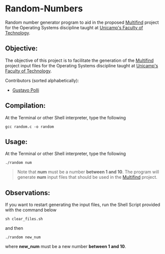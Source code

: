 # Random-Numbers
Random number generator program to aid in the proposed [Multifind](https://github.com/mateuspim/TRABSO) project for the Operating Systems discipline taught at [Unicamp's Faculty of Technology](https://www.ft.unicamp.br/).

## Objective:
The objective of this project is to facilitate the generation of the [Multifind](https://github.com/mateuspim/TRABSO) project input files for the Operating Systems discipline taught at [Unicamp's Faculty of Technology](https://www.ft.unicamp.br/).

Contributors (sorted alphabetically):
* [Gustavo Polli](https://github.com/gapolli)

## Compilation:
At the Terminal or other Shell interpreter, type the following
```
gcc random.c -o random
```

## Usage:
At the Terminal or other Shell interpreter, type the following
```
./random num
```
> Note that **num** must be a number **between 1 and 10**.
The program will generate **num** input files that should be used in the [Multifind](https://github.com/mateuspim/TRABSO) project.

## Observations:
If you want to restart generating the input files, run the Shell Script provided with the command below
```
sh clear_files.sh
```
and then
```
./random new_num
```
where **new_num** must be a new number **between 1 and 10**.
